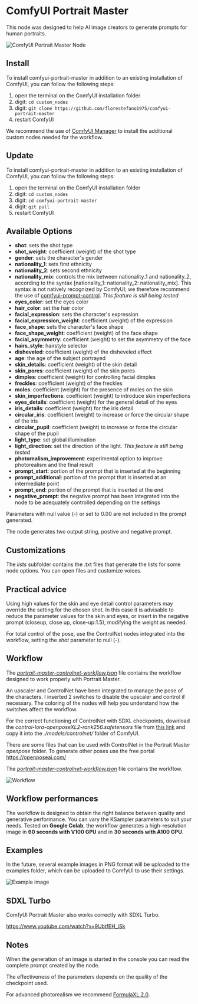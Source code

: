 # ComfyUI Portrait Master

This node was designed to help AI image creators to generate prompts for human portraits.

![ComfyUI Portrait Master Node](/screenshot/portrait-master-node.png)

## Install

To install comfyui-portrait-master in addition to an existing installation of ComfyUI, you can follow the following steps:

1. open the terminal on the ComfyUI installation folder
2. digit: `cd custom_nodes`
3. digit: `git clone https://github.com/florestefano1975/comfyui-portrait-master`
4. restart ComfyUI

We recommend the use of [ComfyUI Manager](https://github.com/ltdrdata/ComfyUI-Manager) to install the additional custom nodes needed for the workflow.

## Update

To install comfyui-portrait-master in addition to an existing installation of ComfyUI, you can follow the following steps:

1. open the terminal on the ComfyUI installation folder
2. digit: `cd custom_nodes`
3. digit: `cd comfyui-portrait-master`
4. digit: `git pull`
5. restart ComfyUI

## Available Options

- **shot**: sets the shot type
- **shot_weight**: coefficient (weight) of the shot type
- **gender**: sets the character's gender
- **nationality_1**: sets first ethnicity
- **nationality_2**: sets second ethnicity
- **nationality_mix**: controls the mix between nationality_1 and nationality_2, according to the syntax [nationality_1: nationality_2: nationality_mix]. This syntax is not natively recognized by ComfyUI; we therefore recommend the use of [comfyui-prompt-control](https://github.com/asagi4/comfyui-prompt-control). _This feature is still being tested_
- **eyes_color**: set the eyes color
- **hair_color**: set the hair color
- **facial_expression**: sets the character's expression
- **facial_expression_weight**: coefficient (weight) of the expression
- **face_shape**: sets the character's face shape
- **face_shape_weight**: coefficient (weight) of the face shape
- **facial_asymmetry**: coefficient (weight) to set the asymmetry of the face
- **hairs_style**: hairstyle selector
- **disheveled**: coefficient (weight) of the disheveled effect
- **age**: the age of the subject portrayed
- **skin_details**: coefficient (weight) of the skin detail
- **skin_pores**: coefficient (weight) of the skin pores
- **dimples**: coefficient (weight) for controlling facial dimples
- **freckles**: coefficient (weight) of the freckles
- **moles**: coefficient (weight) for the presence of moles on the skin
- **skin_imperfections**: coefficient (weight) to introduce skin imperfections
- **eyes_details**: coefficient (weight) for the general detail of the eyes
- **iris_details**: coefficient (weight) for the iris detail
- **circular_iris**: coefficient (weight) to increase or force the circular shape of the iris
- **circular_pupil**: coefficient (weight) to increase or force the circular shape of the pupil
- **light_type**: set global illumination
- **light_direction**: set the direction of the light. _This feature is still being tested_
- **photorealism_improvement**: experimental option to improve photorealism and the final result
- **prompt_start**: portion of the prompt that is inserted at the beginning
- **prompt_additional**: portion of the prompt that is inserted at an intermediate point
- **prompt_end**: portion of the prompt that is inserted at the end
- **negative_prompt**: the negative prompt has been integrated into the node to be adequately controlled depending on the settings

Parameters with null value (-) or set to 0.00 are not included in the prompt generated.

The node generates two output string, postive and negative prompt.

## Customizations

The _lists_ subfolder contains the .txt files that generate the lists for some node options. You can open files and customize voices.

## Practical advice

Using high values for the skin and eye detail control parameters may override the setting for the chosen shot. In this case it is advisable to reduce the parameter values for the skin and eyes, or insert in the negative prompt (closeup, close up, close-up:1.5), modifying the weight as needed.

For total control of the pose, use the ControlNet nodes integrated into the workflow, setting the _shot_ parameter to null (-).

## Workflow

The [_portrait-master-controlnet-workflow.json_](/workflow/portrait-master-controlnet-workflow.json) file contains the workflow designed to work properly with Portrait Master.

An upscaler and ControlNet have been integrated to manage the pose of the characters. I inserted 2 switches to disable the upscaler and control if necessary. The coloring of the nodes will help you understand how the switches affect the workflow.

For the correct functioning of ControlNet with SDXL checkpoints, download the _control-lora-openposeXL2-rank256.safetensors_ file from [this link](https://huggingface.co/thibaud/controlnet-openpose-sdxl-1.0/blob/main/control-lora-openposeXL2-rank256.safetensors) and copy it into the _./models/controlnet/_ folder of ComfyUI.

There are some files that can be used with ControlNet in the Portrait Master _openpose_ folder. To generate other poses use the free portal https://openposeai.com/

The [_portrait-master-controlnet-workflow.json_](/workflow/portrait-master-controlnet-workflow.json) file contains the workflow.

![Workflow](/screenshot/portrait-master-workflow.png)

## Workflow performances

The workflow is designed to obtain the right balance between quality and generative performance. You can vary the KSampler parameters to suit your needs. Tested on **Google Colab**, the workflow generates a high-resolution image in **60 seconds with V100 GPU** and in **30 seconds with A100 GPU**.

## Examples

In the future, several example images in PNG format will be uploaded to the examples folder, which can be uploaded to ComfyUI to use their settings.

![Example image](/examples/comfyui-portrait-master-example-001.png)

## SDXL Turbo

ComfyUI Portrait Master also works correctly with SDXL Turbo.

https://www.youtube.com/watch?v=9UbtfEH_iSk

## Notes

When the generation of an image is started in the console you can read the complete prompt created by the node.

The effectiveness of the parameters depends on the quality of the checkpoint used.

For advanced photorealism we recommend [FormulaXL 2.0](https://civitai.com/models/129922?modelVersionId=160525).
